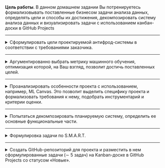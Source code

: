 **Цель работы**. В данном домашнем задании Вы потренируетесь формализовывать поставленные бизнесом задачи анализа данных, определять цели и способы их достижения, декомпозировать систему анализа данных и визуализировать задачи с использованием канбан-доски в GitHub Projects
_____________
<details>
<summary>Сформулировать цели проектируемой антифрод-системы в соответствии с требованиями заказчика.</summary>

<ins>**Глобальная цель**:</ins>

Разработать антифрод-систему, способную в реальном времени оценивать транзакции на предмет мошенничества, минимизируя убытки компании и отток клиентов.

<ins>**Подцели**:</ins>

1. Снизить долю мошеннических транзакций до уровня конкурентов (≤2%).
2. Уменьшить месячный ущерб клиентов от мошенничества до ≤500 тыс. рублей.
3. Обеспечить производительность системы для обработки пикового потока до 400 транзакций/сек.
4. Минимизировать ложноположительные срабатывания до <5%, чтобы избежать оттока клиентов.
5. Гарантировать конфиденциальность клиентских данных.

</details>

____________
<details>
<summary>Аргументированно выбрать метрику машинного обучения, оптимизация которой, на Ваш взгляд, позволит достичь поставленных целей.</summary>

Для достижения целей оптимальной метрикой будет **F1-score**:
- Позволяет минимизировать ложные срабатывания (влияет на precision) и обеспечить высокое выявление мошеннических транзакций (влияет на recall).

Дополнительно:
- ROC-AUC: для сравнения качества разных моделей.
- False Positive Rate (FPR): важно держать ≤5%, чтобы избежать оттока клиентов
</details>

___________
<details>
<summary>Проанализировать особенности проекта с использованием, например, ML Canvas. Это позволит выделить специфику проекта и формализовать требования к нему, подобрать инструментарий и критерии оценки.</summary>

1. <ins>Prediction Task (Задача предсказания)</ins>
- Сущность: транзакции клиентов.
- Цель: определить, является ли транзакция мошеннической.
- Возможные исходы: результат бинарной классификации (fraud/non-fraud).
- Время работы: предсказание в реальном времени на основе доступных данных.

2. <ins>Decisions (Решения)</ins>
- Процесс: система анализирует транзакцию и выдает решение:
  - Результат "мошенничество": транзакция блокируется, клиенту отправляется уведомление.
  - Результат "нормальная транзакция": транзакция проводится.
- Параметры:
  - время отклика не более 100 мс.
  - минимизация ложных блокировок (FP ≤ 5%)

3. <ins>Value Proposition (Ценность)</ins>
- Кто:
  - Банк (снижение убытков).
  - Клиенты (защита от мошенничества).
- Что:
  - Уменьшение доли мошеннических транзакций.
  - Удовлетворенность клиентов за счет минимизации ложных срабатываний.
- Как:
  - Интеграция через API в платежную систему.

4. <ins>Data Collection (Сбор данных)</ins>
- Стратегия:
  - Использовать исторические данные о транзакциях (размеченные как fraud/non-fraud).
  - Постоянное обновление данных из продакшн-системы (актуализация модели).
- Затраты/ограничения: обеспечить конфиденциальность клиентских данных.

5. <ins>Data Sources (Источники данных)</ins>
- Источники:
  - Внутренние базы банка с историческими транзакциями.
  - Дополнительные данные: тип операции, устройство, IP-адрес, геолокация, временные метки.
- Форматы:
  - Табличные данные (CSV, SQL).
 
6. <ins>Features (Признаки)</ins>
- Примеры признаков:
  - Сумма транзакции.
  - Частота транзакций за последнее время.
  - Страна отправителя и получателя.
  - Часовой пояс и время операции.
  - Тип устройства (мобильное/ПК).
  - Среднее значение транзакций клиента.
- Подход: создать дополнительные признаки через feature engineering.

7. <ins>Building Models (Создание моделей)</ins>
- Тип модели:
  - Начальная: логистическая регрессия.
  - Продвинутая: XGBoost/LightGBM.
- Обновление:
  - Ежеквартальная дообучение на новых данных.
- Оценка:
  - Метрики: F1-score, Precision, Recall

8. <ins>Making Predictions (Предсказания)</ins>
- Когда:
  - В реальном времени для каждой транзакции.
- Процесс:
  - Данные → предобработка → модель → результат.
- Ограничения:
  - Время обработки ≤100 мс
 
9. <ins>Impact Simulation (Моделирование влияния)</ins>
- Развертывание:
  - A/B тестирование для сравнения с текущими методами.
- Тестовые данные:
  - Реальные транзакции с известными результатами.
- Риски:
  - Слишком высокая доля FP приведет к недовольству клиентов.
  - Низкий Recall увеличит потери от мошенничества.
 
10. <ins>Monitoring (Мониторинг)</ins>
- Метрики мониторинга:
  - Доля FP и FN в реальном времени.
  - Производительность API (время отклика, пиковая нагрузка).
  - F1-score, Precision, Recall на новых данных.
- Инструменты:
  - Логи системы и дашборды (например, Grafana, Kibana).
</details>

_______

<details>
<summary>Попытаться декомпозировать планируемую систему, определить ее основные функциональные части.</summary>

Основные функциональные части:
- Сбор данных: загрузка и предварительная обработка CSV-файлов.
- Обработка данных: очистка, нормализация, создание признаков.
- ML-модуль: обучение, оценка и предсказание.
- Инфраструктура: API для интеграции с транзакционной системой банка.
- Мониторинг и логирование: оценка качества модели и детектирование ошибок.

</details>

____________

<details>
<summary>Формулировка задачи по S.M.A.R.T.</summary>
  
- S(Specific): Разработать систему, которая идентифицирует мошеннические транзакции с точностью не менее 98%.
- M(Measurable): F1-score, минимизировать ложноположительные срабатывания (до <5%) и обеспечить высокое выявление мошеннических транзакций.
- A(Achievable): Реализовать систему, способную обрабатывать до 400 транзакций в секунду в пиковые периоды.
- R(Relevant): Обеспечить конкурентоспособность компании на рынке за счет снижения ущерба от машенничества.
- T(Time-bound): первый прототип системы за 3 месяца, завершение проекта за 6 месяцев
</details>

___________

<details>
<summary>Создать GitHub-репозиторий для проекта и разместить в нем сформулированные задачи (∼ 5 задач) на Kanban-доске в GitHub Projects со статусом «Новые».</summary>

<img>[![imageban](https://i3.imageban.ru/out/2025/01/10/85fa8441cb3485cf9b1f5726dfe15b3e.png)](https://imageban.ru)</img>

</details>
